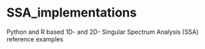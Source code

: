 # SSA_implementations
Python and R based 1D- and 2D- Singular Spectrum Analysis (SSA) reference examples
